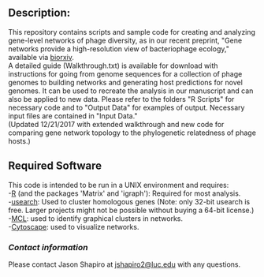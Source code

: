 ## Description:
This repository contains scripts and sample code for creating and analyzing gene-level networks of phage diversity, as in our recent preprint, "Gene networks provide a high-resolution view of bacteriophage ecology," available via [biorxiv](http://www.biorxiv.org/content/early/2017/06/11/148668).  
A detailed guide (Walkthrough.txt) is available for download with instructions for going from genome sequences for a collection of phage genomes to building networks and generating host predictions for novel genomes. It can be used to recreate the analysis in our manuscript and can also be applied to new data. Please refer to the folders "R Scripts" for necessary code and to "Output Data" for examples of output. Necessary input files are contained in "Input Data."    
(Updated 12/21/2017 with extended walkthrough and new code for comparing gene network topology to the phylogenetic relatedness of phage hosts.)

## Required Software 
This code is intended to be run in a UNIX environment and requires:  
  -[R](https://cran.r-project.org/) (and the packages 'Matrix' and 'igraph'): Required for most analysis.  
  -[usearch](http://drive5.com/usearch/): Used to cluster homologous genes (Note: only 32-bit usearch is free. Larger projects might not be possible without buying a 64-bit license.)  
  -[MCL](https://micans.org/mcl/index.html): used to identify graphical clusters in networks.  
  -[Cytoscape](http://www.cytoscape.org): used to visualize networks.    

### *Contact information*
Please contact Jason Shapiro at jshapiro2@luc.edu with any questions.  
 
